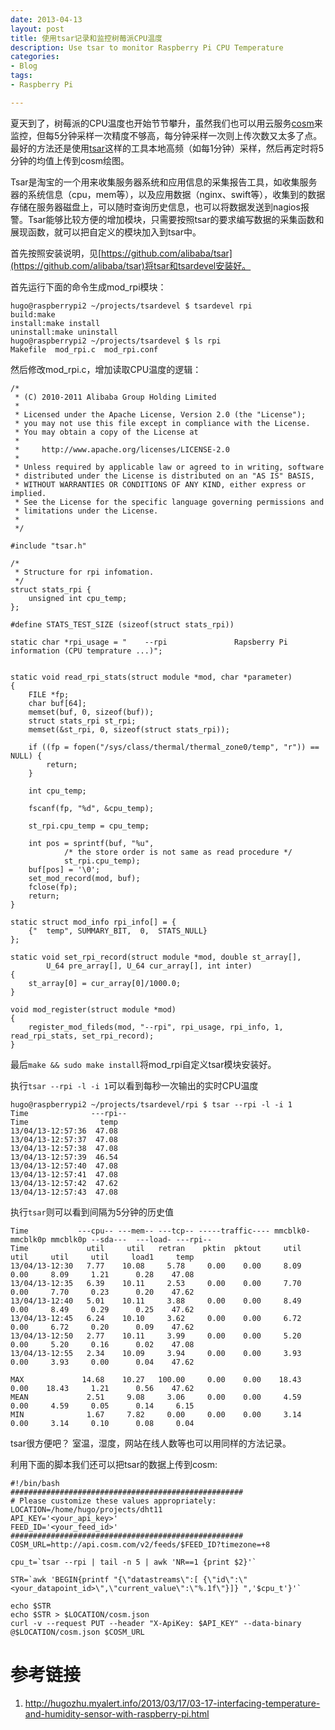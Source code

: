 ```yaml
---
date: 2013-04-13
layout: post
title: 使用tsar记录和监控树莓派CPU温度
description: Use tsar to monitor Raspberry Pi CPU Temperature
categories:
- Blog
tags:
- Raspberry Pi

---
```


夏天到了，树莓派的CPU温度也开始节节攀升，虽然我们也可以用云服务[cosm](https://cosm.com)来监控，但每5分钟采样一次精度不够高，每分钟采样一次则上传次数又太多了点。最好的方法还是使用[tsar](http://github.com/alibaba/tsar)这样的工具本地高频（如每1分钟）采样，然后再定时将5分钟的均值上传到cosm绘图。

Tsar是淘宝的一个用来收集服务器系统和应用信息的采集报告工具，如收集服务器的系统信息（cpu，mem等），以及应用数据（nginx、swift等），收集到的数据存储在服务器磁盘上，可以随时查询历史信息，也可以将数据发送到nagios报警。Tsar能够比较方便的增加模块，只需要按照tsar的要求编写数据的采集函数和展现函数，就可以把自定义的模块加入到tsar中。

首先按照安装说明，见[https://github.com/alibaba/tsar](https://github.com/alibaba/tsar)将tsar和tsardevel安装好。

首先运行下面的命令生成mod_rpi模块：

```
hugo@raspberrypi2 ~/projects/tsardevel $ tsardevel rpi 
build:make
install:make install
uninstall:make uninstall
hugo@raspberrypi2 ~/projects/tsardevel $ ls rpi
Makefile  mod_rpi.c  mod_rpi.conf
```

然后修改mod_rpi.c，增加读取CPU温度的逻辑：

```
/*
 * (C) 2010-2011 Alibaba Group Holding Limited
 *
 * Licensed under the Apache License, Version 2.0 (the "License");
 * you may not use this file except in compliance with the License.
 * You may obtain a copy of the License at
 *
 *     http://www.apache.org/licenses/LICENSE-2.0
 *
 * Unless required by applicable law or agreed to in writing, software
 * distributed under the License is distributed on an "AS IS" BASIS,
 * WITHOUT WARRANTIES OR CONDITIONS OF ANY KIND, either express or implied.
 * See the License for the specific language governing permissions and
 * limitations under the License.
 *
 */

#include "tsar.h"

/*
 * Structure for rpi infomation.
 */
struct stats_rpi {
	unsigned int cpu_temp;
};

#define STATS_TEST_SIZE (sizeof(struct stats_rpi))

static char *rpi_usage = "    --rpi               Rapsberry Pi information (CPU temprature ...)";


static void read_rpi_stats(struct module *mod, char *parameter)
{
	FILE *fp;
	char buf[64];
	memset(buf, 0, sizeof(buf));
	struct stats_rpi st_rpi;
	memset(&st_rpi, 0, sizeof(struct stats_rpi));

	if ((fp = fopen("/sys/class/thermal/thermal_zone0/temp", "r")) == NULL) {
		return;
	}

	int cpu_temp;

	fscanf(fp, "%d", &cpu_temp);

	st_rpi.cpu_temp = cpu_temp;

	int pos = sprintf(buf, "%u",
			/* the store order is not same as read procedure */
			st_rpi.cpu_temp);
	buf[pos] = '\0';
	set_mod_record(mod, buf);
	fclose(fp);
	return;
}

static struct mod_info rpi_info[] = {
	{"  temp", SUMMARY_BIT,  0,  STATS_NULL}
};

static void set_rpi_record(struct module *mod, double st_array[],
		U_64 pre_array[], U_64 cur_array[], int inter)
{
	st_array[0] = cur_array[0]/1000.0;
}

void mod_register(struct module *mod)
{	
	register_mod_fileds(mod, "--rpi", rpi_usage, rpi_info, 1, read_rpi_stats, set_rpi_record);
}

```

最后`make && sudo make install`将mod_rpi自定义tsar模块安装好。

执行`tsar --rpi -l -i 1`可以看到每秒一次输出的实时CPU温度

```
hugo@raspberrypi2 ~/projects/tsardevel/rpi $ tsar --rpi -l -i 1
Time              ---rpi-- 
Time                temp   
13/04/13-12:57:36  47.08   
13/04/13-12:57:37  47.08   
13/04/13-12:57:38  47.08   
13/04/13-12:57:39  46.54   
13/04/13-12:57:40  47.08   
13/04/13-12:57:41  47.08   
13/04/13-12:57:42  47.62   
13/04/13-12:57:43  47.08   
```

执行`tsar`则可以看到间隔为5分钟的历史值

```
Time           ---cpu-- ---mem-- ---tcp-- -----traffic---- mmcblk0- mmcblk0p mmcblk0p --sda---  ---load- ---rpi-- 
Time             util     util   retran    pktin  pktout     util     util     util     util     load1     temp   
13/04/13-12:30   7.77    10.08     5.78     0.00    0.00     8.09     0.00     8.09     1.21      0.28    47.08   
13/04/13-12:35   6.39    10.11     2.53     0.00    0.00     7.70     0.00     7.70     0.23      0.20    47.62   
13/04/13-12:40   5.01    10.11     3.88     0.00    0.00     8.49     0.00     8.49     0.29      0.25    47.62   
13/04/13-12:45   6.24    10.10     3.62     0.00    0.00     6.72     0.00     6.72     0.20      0.09    47.62   
13/04/13-12:50   2.77    10.11     3.99     0.00    0.00     5.20     0.00     5.20     0.16      0.02    47.08   
13/04/13-12:55   2.34    10.09     3.94     0.00    0.00     3.93     0.00     3.93     0.00      0.04    47.62   

MAX             14.68    10.27   100.00     0.00    0.00    18.43     0.00    18.43     1.21      0.56    47.62   
MEAN             2.51     9.08     3.06     0.00    0.00     4.59     0.00     4.59     0.05      0.14     6.15   
MIN              1.67     7.82     0.00     0.00    0.00     3.14     0.00     3.14     0.10      0.08     0.04   
```

tsar很方便吧？ 室温，湿度，网站在线人数等也可以用同样的方法记录。

利用下面的脚本我们还可以把tsar的数据上传到cosm:

```
#!/bin/bash
####################################################
# Please customize these values appropriately:
LOCATION=/home/hugo/projects/dht11
API_KEY='<your_api_key>'
FEED_ID='<your_feed_id>'
####################################################
COSM_URL=http://api.cosm.com/v2/feeds/$FEED_ID?timezone=+8

cpu_t=`tsar --rpi | tail -n 5 | awk 'NR==1 {print $2}'`

STR=`awk 'BEGIN{printf "{\"datastreams\":[ {\"id\":\"<your_datapoint_id>\",\"current_value\":\"%.1f\"}]} ",'$cpu_t'}'`

echo $STR
echo $STR > $LOCATION/cosm.json
curl -v --request PUT --header "X-ApiKey: $API_KEY" --data-binary @$LOCATION/cosm.json $COSM_URL

```

# 参考链接
1. http://hugozhu.myalert.info/2013/03/17/03-17-interfacing-temperature-and-humidity-sensor-with-raspberry-pi.html
